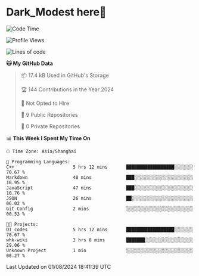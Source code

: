 # Dark_Modest here👋
<!--
<img align="left" src="https://github-readme-stats.vercel.app/api/top-langs/?username=DarkModest" height=255>
<img align="left" src="https://github-readme-stats.vercel.app/api?username=DarkModest&include_all_commits=true&count_private-true&custom_title=Dark_Modest'%20GitHub%20Stats&line_height=30&show_icons=true&hide_border=false&bg_color=ffffff&title_color=000000&icon_color=000000&text_color=463467"><br>
-->
<!--START_SECTION:waka-->
![Code Time](http://img.shields.io/badge/Code%20Time-104%20hrs%2016%20mins-blue)

![Profile Views](http://img.shields.io/badge/Profile%20Views-0-blue)

![Lines of code](https://img.shields.io/badge/From%20Hello%20World%20I%27ve%20Written-26.1%20thousand%20lines%20of%20code-blue)

**🐱 My GitHub Data** 

> 📦 17.4 kB Used in GitHub's Storage 
 > 
> 🏆 144 Contributions in the Year 2024
 > 
> 🚫 Not Opted to Hire
 > 
> 📜 9 Public Repositories 
 > 
> 🔑 0 Private Repositories 
 > 
📊 **This Week I Spent My Time On** 

```text
🕑︎ Time Zone: Asia/Shanghai

💬 Programming Languages: 
C++                      5 hrs 12 mins       ██████████████████░░░░░░░   70.67 % 
Markdown                 48 mins             ███░░░░░░░░░░░░░░░░░░░░░░   10.95 % 
JavaScript               47 mins             ███░░░░░░░░░░░░░░░░░░░░░░   10.76 % 
JSON                     26 mins             ██░░░░░░░░░░░░░░░░░░░░░░░   06.02 % 
Git Config               2 mins              ░░░░░░░░░░░░░░░░░░░░░░░░░   00.53 % 

🐱‍💻 Projects: 
OI_codes                 5 hrs 12 mins       ██████████████████░░░░░░░   70.67 % 
whk-wiki                 2 hrs 8 mins        ███████░░░░░░░░░░░░░░░░░░   29.06 % 
Unknown Project          1 min               ░░░░░░░░░░░░░░░░░░░░░░░░░   00.27 % 
```


 Last Updated on 01/08/2024 18:41:39 UTC
<!--END_SECTION:waka-->
